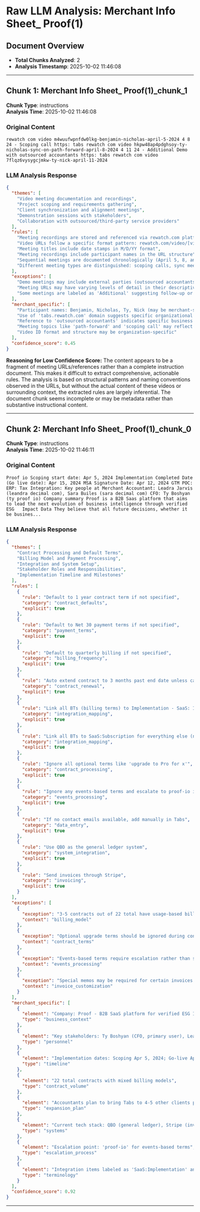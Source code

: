 # Raw LLM Analysis: Merchant Info Sheet_ Proof(1)

## Document Overview
- **Total Chunks Analyzed**: 2
- **Analysis Timestamp**: 2025-10-02 11:46:08

---

## Chunk 1: Merchant Info Sheet_ Proof(1)_chunk_1

**Chunk Type**: instructions  
**Analysis Time**: 2025-10-02 11:46:08

### Original Content
```
rewatch com video m4wuufwpnfdw0lkg-benjamin-nicholas-april-5-2024 4 8 24 - Scoping call https: tabs rewatch com video hkpw48ap4pdghsoy-ty-nicholas-sync-on-path-forward-april-8-2024 4 11 24 - Additional Demo with outsourced accountants https: tabs rewatch com video 7flqz6vysygcjmkw-ty-nick-april-11-2024
```

### LLM Analysis Response
```json
{
  "themes": [
    "Video meeting documentation and recordings",
    "Project scoping and requirements gathering",
    "Client synchronization and alignment meetings",
    "Demonstration sessions with stakeholders",
    "Collaboration with outsourced/third-party service providers"
  ],
  "rules": [
    "Meeting recordings are stored and referenced via rewatch.com platform",
    "Video URLs follow a specific format pattern: rewatch.com/video/[video-id]-[participants]-[topic]-[date]",
    "Meeting titles include date stamps in M/D/YY format",
    "Meeting recordings include participant names in the URL structure",
    "Sequential meetings are documented chronologically (April 5, 8, and 11, 2024)",
    "Different meeting types are distinguished: scoping calls, sync meetings, and demos"
  ],
  "exceptions": [
    "Demo meetings may include external parties (outsourced accountants) beyond primary participants",
    "Meeting URLs may have varying levels of detail in their descriptive components",
    "Some meetings are labeled as 'Additional' suggesting follow-up or supplementary sessions"
  ],
  "merchant_specific": [
    "Participant names: Benjamin, Nicholas, Ty, Nick (may be merchant-specific team members)",
    "Use of 'tabs.rewatch.com' domain suggests specific organizational setup",
    "Reference to 'outsourced accountants' indicates specific business relationship structure",
    "Meeting topics like 'path-forward' and 'scoping call' may reflect merchant's project methodology",
    "Video ID format and structure may be organization-specific"
  ],
  "confidence_score": 0.45
}
```

**Reasoning for Low Confidence Score:**
The content appears to be a fragment of meeting URLs/references rather than a complete instruction document. This makes it difficult to extract comprehensive, actionable rules. The analysis is based on structural patterns and naming conventions observed in the URLs, but without the actual content of these videos or surrounding context, the extracted rules are largely inferential. The document chunk seems incomplete or may be metadata rather than substantive instructional content.

---

## Chunk 2: Merchant Info Sheet_ Proof(1)_chunk_0

**Chunk Type**: instructions  
**Analysis Time**: 2025-10-02 11:46:11

### Original Content
```
Proof io Scoping start date: Apr 5, 2024 Implementation Completed Date (Go live date): Apr 15, 2024 MSA Signature Date: Apr 12, 2024 GTM POC: ERP: Tax Integration: Key people at Merchant Accountant: Leadra Jarvis (leandra decimal com), Sara Builes (sara decimal com) CFO: Ty Boshyan (ty proof io) Company summary Proof is a B2B Saas platform that aims to lead the next evolution of business intelligence through verified ESG   Impact Data They believe that all future decisions, whether it be busines...
```

### LLM Analysis Response
```json
{
  "themes": [
    "Contract Processing and Default Terms",
    "Billing Model and Payment Processing",
    "Integration and System Setup",
    "Stakeholder Roles and Responsibilities",
    "Implementation Timeline and Milestones"
  ],
  "rules": [
    {
      "rule": "Default to 1 year contract term if not specified",
      "category": "contract_defaults",
      "explicit": true
    },
    {
      "rule": "Default to Net 30 payment terms if not specified",
      "category": "payment_terms",
      "explicit": true
    },
    {
      "rule": "Default to quarterly billing if not specified",
      "category": "billing_frequency",
      "explicit": true
    },
    {
      "rule": "Auto extend contract to 3 months past end date unless canceled",
      "category": "contract_renewal",
      "explicit": true
    },
    {
      "rule": "Link all BTs (billing terms) to Implementation - SaaS: Implementation for implementation items",
      "category": "integration_mapping",
      "explicit": true
    },
    {
      "rule": "Link all BTs to SaaS:Subscription for everything else (non-implementation)",
      "category": "integration_mapping",
      "explicit": true
    },
    {
      "rule": "Ignore all optional terms like 'upgrade to Pro for x'",
      "category": "contract_processing",
      "explicit": true
    },
    {
      "rule": "Ignore any events-based terms and escalate to proof-io if needed",
      "category": "events_processing",
      "explicit": true
    },
    {
      "rule": "If no contact emails available, add manually in Tabs",
      "category": "data_entry",
      "explicit": true
    },
    {
      "rule": "Use QBO as the general ledger system",
      "category": "system_integration",
      "explicit": true
    },
    {
      "rule": "Send invoices through Stripe",
      "category": "invoicing",
      "explicit": true
    }
  ],
  "exceptions": [
    {
      "exception": "3-5 contracts out of 22 total have usage-based billing instead of standard recurring terms",
      "context": "billing_model"
    },
    {
      "exception": "Optional upgrade terms should be ignored during contract processing",
      "context": "contract_terms"
    },
    {
      "exception": "Events-based terms require escalation rather than standard processing",
      "context": "events_processing"
    },
    {
      "exception": "Special memos may be required for certain invoices due to merchant-customer relationships",
      "context": "invoice_customization"
    }
  ],
  "merchant_specific": [
    {
      "element": "Company: Proof - B2B SaaS platform for verified ESG Impact Data",
      "type": "business_context"
    },
    {
      "element": "Key stakeholders: Ty Boshyan (CFO, primary user), Leandra Jarvis and Sara Builes (outsourced accountants)",
      "type": "personnel"
    },
    {
      "element": "Implementation dates: Scoping Apr 5, 2024; Go-live Apr 15, 2024; MSA signed Apr 12, 2024",
      "type": "timeline"
    },
    {
      "element": "22 total contracts with mixed billing models",
      "type": "contract_volume"
    },
    {
      "element": "Accountants plan to bring Tabs to 4-5 other clients post-implementation",
      "type": "expansion_plan"
    },
    {
      "element": "Current tech stack: QBO (general ledger), Stripe (invoicing and payments), Google Sheets (contract tracking)",
      "type": "systems"
    },
    {
      "element": "Escalation point: 'proof-io' for events-based terms",
      "type": "escalation_process"
    },
    {
      "element": "Integration items labeled as 'SaaS:Implementation' and 'SaaS:Subscription'",
      "type": "terminology"
    }
  ],
  "confidence_score": 0.92
}
```

---


